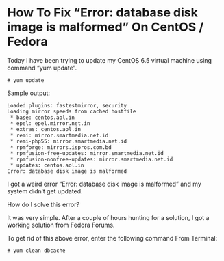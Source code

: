 # How To Fix “Error: database disk image is malformed” On CentOS / Fedora

Today I have been trying to update my CentOS 6.5 virtual machine using command “yum update”.

```
# yum update
```
Sample output:

```
Loaded plugins: fastestmirror, security
Loading mirror speeds from cached hostfile
 * base: centos.aol.in
 * epel: epel.mirror.net.in
 * extras: centos.aol.in
 * remi: mirror.smartmedia.net.id
 * remi-php55: mirror.smartmedia.net.id
 * rpmforge: mirrors.ispros.com.bd
 * rpmfusion-free-updates: mirror.smartmedia.net.id
 * rpmfusion-nonfree-updates: mirror.smartmedia.net.id
 * updates: centos.aol.in
Error: database disk image is malformed
```
I got a weird error “Error: database disk image is malformed” and my system didn’t get updated.

How do I solve this error?

It was very simple. After a couple of hours hunting for a solution, I got a working solution from Fedora Forums.

To get rid of this above error, enter the following command From Terminal:
```
# yum clean dbcache
```